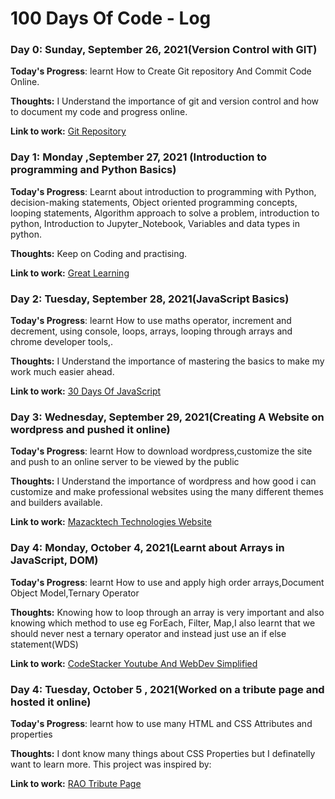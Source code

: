 # 100 Days Of Code - Log

### Day 0: Sunday, September 26, 2021(Version Control with GIT)

**Today's Progress**: learnt How to Create Git repository And Commit Code Online.

**Thoughts:** I Understand the importance of git and version control and how to document my code and progress online.

**Link to work:** [Git Repository](http://www.example.com)

### Day 1: Monday ,September 27, 2021 (Introduction to programming and Python Basics)

**Today's Progress**: Learnt about introduction to programming with Python, decision-making statements,
Object oriented programming concepts, looping statements, Algorithm approach to solve a problem, introduction to python,
Introduction to Jupyter_Notebook, Variables and data types in python.

**Thoughts:** Keep on Coding and practising.

**Link to work:** [Great Learning](https://olympus.greatlearning.in/dashboard)

### Day 2: Tuesday, September 28, 2021(JavaScript Basics)

**Today's Progress**: learnt How to use maths operator, increment and decrement, using console, loops, arrays, looping through arrays and chrome developer tools,.

**Thoughts:** I Understand the importance of mastering the basics to make my work much easier ahead.

**Link to work:** [30 Days Of JavaScript](https://github.com/matengodev/30-Days-Of-JavaScript)

### Day 3: Wednesday, September 29, 2021(Creating A Website on wordpress and pushed it online)

**Today's Progress**: learnt How to download wordpress,customize the site and push to an online server to be viewed by the public

**Thoughts:** I Understand the importance of wordpress and how good i can customize and make professional websites using the many different themes and builders available.

**Link to work:** [Mazacktech Technologies Website](https://google.com)

### Day 4: Monday, October 4, 2021(Learnt about Arrays in JavaScript, DOM)

**Today's Progress**: learnt How to use and apply high order arrays,Document Object Model,Ternary Operator

**Thoughts:** Knowing how to loop through an array is very important and also knowing which method to use eg ForEach, Filter, Map,I also learnt that we should never nest a ternary operator and instead just use an if else statement(WDS)

**Link to work:** [CodeStacker Youtube And WebDev Simplified](https://youtube.com)

### Day 4: Tuesday, October 5 , 2021(Worked on a tribute page and hosted it online)

**Today's Progress**: learnt how to use many HTML and CSS Attributes and properties

**Thoughts:**  I dont know many things about CSS Properties but I definatelly want to learn more. This project was inspired by: 

**Link to work:** [RAO Tribute Page](https://rao-tribute-iammatengo.netlify.app/)
